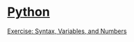 
# [Python](https://www.kaggle.com/learn/python)

[Exercise: Syntax, Variables, and Numbers](https://www.kaggle.com/anuragambuja/exercise-functions-and-getting-help/edit)
